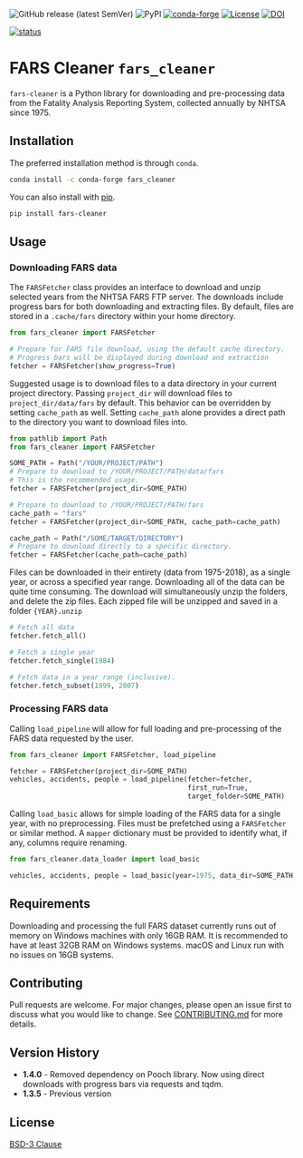 ![GitHub release (latest SemVer)](https://img.shields.io/github/v/release/mzabrams/fars-cleaner)
![PyPI](https://img.shields.io/pypi/v/fars-cleaner)
[![conda-forge](https://anaconda.org/conda-forge/fars_cleaner/badges/version.svg)](https://anaconda.org/conda-forge/fars_cleaner)
[![License](https://img.shields.io/badge/License-BSD%203--Clause-blue.svg)](https://opensource.org/licenses/BSD-3-Clause)
[![DOI](https://zenodo.org/badge/252038452.svg)](https://zenodo.org/badge/latestdoi/252038452)


[![status](https://joss.theoj.org/papers/2ca54c6935611fe3cb0303c49a354c51/status.svg)](https://joss.theoj.org/papers/2ca54c6935611fe3cb0303c49a354c51)

# FARS Cleaner `fars_cleaner`

`fars-cleaner` is a Python library for downloading and pre-processing data 
from the Fatality Analysis Reporting System, collected annually by NHTSA since
 1975. 

## Installation

The preferred installation method is through `conda`.
```bash
conda install -c conda-forge fars_cleaner
```
You can also install with [pip](https://pip.pypa.io/en/stable/).

```bash
pip install fars-cleaner
```

## Usage

### Downloading FARS data
The `FARSFetcher` class provides an interface to download and unzip selected years from the NHTSA FARS FTP server. 
The downloads include progress bars for both downloading and extracting files. By default, files are stored in a `.cache/fars` directory within your home directory.

```python
from fars_cleaner import FARSFetcher

# Prepare for FARS file download, using the default cache directory.
# Progress bars will be displayed during download and extraction
fetcher = FARSFetcher(show_progress=True)
```
Suggested usage is to download files to a data directory in your current project directory. 
Passing `project_dir` will download files to `project_dir/data/fars` by default. This behavior can be 
overridden by setting `cache_path` as well. Setting `cache_path` alone provides a direct path to the directory
you want to download files into.
```python
from pathlib import Path
from fars_cleaner import FARSFetcher

SOME_PATH = Path("/YOUR/PROJECT/PATH") 
# Prepare to download to /YOUR/PROJECT/PATH/data/fars
# This is the recommended usage.
fetcher = FARSFetcher(project_dir=SOME_PATH)

# Prepare to download to /YOUR/PROJECT/PATH/fars
cache_path = "fars"
fetcher = FARSFetcher(project_dir=SOME_PATH, cache_path=cache_path)

cache_path = Path("/SOME/TARGET/DIRECTORY")
# Prepare to download directly to a specific directory.
fetcher = FARSFetcher(cache_path=cache_path)
```

Files can be downloaded in their entirety (data from 1975-2018), as a single year, or across a specified year range.
Downloading all of the data can be quite time consuming. The download will simultaneously unzip the folders, and delete 
the zip files. Each zipped file will be unzipped and saved in a folder `{YEAR}.unzip`
```python
# Fetch all data
fetcher.fetch_all()

# Fetch a single year
fetcher.fetch_single(1984)

# Fetch data in a year range (inclusive).
fetcher.fetch_subset(1999, 2007)
```

### Processing FARS data
Calling `load_pipeline` will allow for full loading and pre-processing of the FARS data requested by the user.
```python
from fars_cleaner import FARSFetcher, load_pipeline

fetcher = FARSFetcher(project_dir=SOME_PATH)
vehicles, accidents, people = load_pipeline(fetcher=fetcher,
                                            first_run=True,
                                            target_folder=SOME_PATH)
```

Calling `load_basic` allows for simple loading of the FARS data for a single year, with no preprocessing. Files must
be prefetched using a `FARSFetcher` or similar method. A `mapper` dictionary must be provided to identify what, if 
any, columns require renaming. 

```python
from fars_cleaner.data_loader import load_basic

vehicles, accidents, people = load_basic(year=1975, data_dir=SOME_PATH, mapping=mappings)
```

## Requirements
Downloading and processing the full FARS dataset currently runs out of memory on Windows machines with only 16GB RAM. It is recommended to have at least 32GB RAM on Windows systems. macOS and Linux run with no issues on 16GB systems.

## Contributing
Pull requests are welcome. For major changes, please open an issue first to discuss what you would like to change. See [CONTRIBUTING.md](CONTRIBUTING.md) for more details.

## Version History
- **1.4.0** - Removed dependency on Pooch library. Now using direct downloads with progress bars via requests and tqdm.
- **1.3.5** - Previous version

## License
[BSD-3 Clause](https://choosealicense.com/licenses/bsd-3-clause/)
